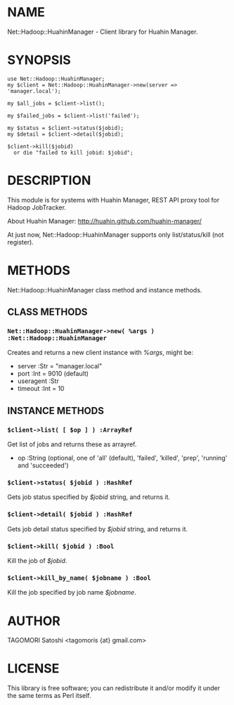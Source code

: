 # NAME

Net::Hadoop::HuahinManager - Client library for Huahin Manager.

# SYNOPSIS

    use Net::Hadoop::HuahinManager;
    my $client = Net::Hadoop::HuahinManager->new(server => 'manager.local');

    my $all_jobs = $client->list();

    my $failed_jobs = $client->list('failed');

    my $status = $client->status($jobid);
    my $detail = $client->detail($jobid);

    $client->kill($jobid)
      or die "failed to kill jobid: $jobid";

# DESCRIPTION

This module is for systems with Huahin Manager, REST API proxy tool for Hadoop JobTracker.

About Huahin Manager: http://huahin.github.com/huahin-manager/

At just now, Net::Hadoop::HuahinManager supports only list/status/kill (not register).

# METHODS

Net::Hadoop::HuahinManager class method and instance methods.

## CLASS METHODS

### `Net::Hadoop::HuahinManager->new( %args ) :Net::Hadoop::HuahinManager`

Creates and returns a new client instance with _%args_, might be:

- server :Str = "manager.local"
- port :Int = 9010 (default)
- useragent :Str
- timeout :Int = 10

## INSTANCE METHODS

### `$client->list( [ $op ] ) :ArrayRef`

Get list of jobs and returns these as arrayref.

- op :String (optional, one of 'all' (default), 'failed', 'killed', 'prep', 'running' and 'succeeded')

### `$client->status( $jobid ) :HashRef`

Gets job status specified by _$jobid_ string, and returns it.

### `$client->detail( $jobid ) :HashRef`

Gets job detail status specified by _$jobid_ string, and returns it.

### `$client->kill( $jobid ) :Bool`

Kill the job of _$jobid_.

### `$client->kill_by_name( $jobname ) :Bool`

Kill the job specified by job name _$jobname_.

# AUTHOR

TAGOMORI Satoshi <tagomoris {at} gmail.com>

# LICENSE

This library is free software; you can redistribute it and/or modify
it under the same terms as Perl itself.

